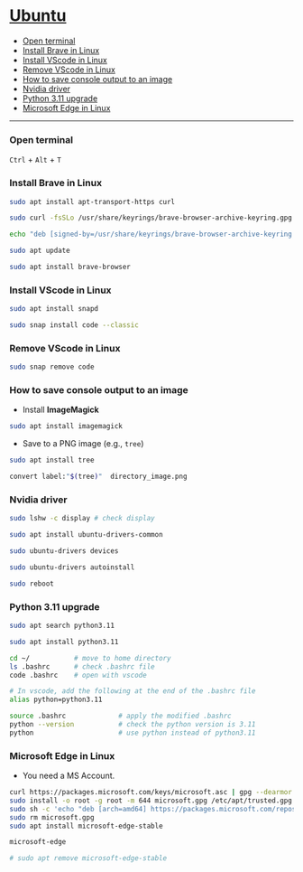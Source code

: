 # [Ubuntu](https://ubuntu.com/)
- [Open terminal](#Open-terminal)
- [Install Brave in Linux](#Install-Brave-in-Linux)
- [Install VScode in Linux](#Install-VScode-in-Linux)
- [Remove VScode in Linux](#Remove-VScode-in-Linux)
- [How to save console output to an image](#How-to-save-console-output-to-an-image)
- [Nvidia driver](#Nvidia-driver)
- [Python 3.11 upgrade](#python-upgrade)
- [Microsoft Edge in Linux](#Microsoft-Edge-in-Linux)

----


### <a name="Open-terminal">Open terminal</a>

`Ctrl` + `Alt` + `T`


### <a name="Install-Brave-in-Linux">Install Brave in Linux</a>

```sh
sudo apt install apt-transport-https curl
```

```sh
sudo curl -fsSLo /usr/share/keyrings/brave-browser-archive-keyring.gpg https://brave-browser-apt-release.s3.brave.com/brave-browser-archive-keyring.gpg
```

```sh
echo "deb [signed-by=/usr/share/keyrings/brave-browser-archive-keyring.gpg arch=amd64] https://brave-browser-apt-release.s3.brave.com/ stable main"|sudo tee /etc/apt/sources.list.d/brave-browser-release.list
```

```sh
sudo apt update
```

```sh
sudo apt install brave-browser
```

### <a name="Install-VScode-in-Linux">Install VScode in Linux</a>

```sh 
sudo apt install snapd 
```

```sh
sudo snap install code --classic
```



### <a name="Remove-VScode-in-Linux">Remove VScode in Linux</a>

```sh
sudo snap remove code
```

### <a name="How-to-save-console-output-to-an-image">How to save console output to an image</a>

- Install **ImageMagick**

```sh
sudo apt install imagemagick
```

- Save to a PNG image (e.g., `tree`)

```sh
sudo apt install tree
```

```sh
convert label:"$(tree)"  directory_image.png
```


### <a name="Nvidia-driver">Nvidia driver</a>

```sh
sudo lshw -c display # check display 
```

```sh
sudo apt install ubuntu-drivers-common 
```

```sh
sudo ubuntu-drivers devices
```

```sh
sudo ubuntu-drivers autoinstall
```

```sh
sudo reboot
```

### <a name="python-upgrade">Python 3.11 upgrade</a>

```sh
sudo apt search python3.11
```

```sh
sudo apt install python3.11
```

```sh
cd ~/           # move to home directory
ls .bashrc      # check .bashrc file
code .bashrc    # open with vscode
```

```sh
# In vscode, add the following at the end of the .bashrc file 
alias python=python3.11
```

```sh
source .bashrc             # apply the modified .bashrc 
python --version           # check the python version is 3.11 
python                     # use python instead of python3.11
```


### <a name="Microsoft-Edge-in-Linux">Microsoft Edge in Linux</a>
- You need a MS Account.

```sh
curl https://packages.microsoft.com/keys/microsoft.asc | gpg --dearmor > microsoft.gpg
sudo install -o root -g root -m 644 microsoft.gpg /etc/apt/trusted.gpg.d/
sudo sh -c 'echo "deb [arch=amd64] https://packages.microsoft.com/repos/edge stable main" > /etc/apt/sources.list.d/microsoft-edge-dev.list'
sudo rm microsoft.gpg
sudo apt install microsoft-edge-stable

microsoft-edge

# sudo apt remove microsoft-edge-stable
```
